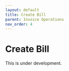 ```yaml
---
layout: default
title: Create Bill
parent: Invoice Operations
nav_order: 4
---
```


# Create Bill

This is under development.
